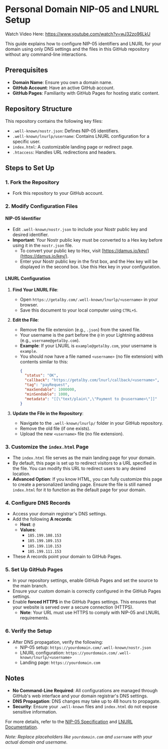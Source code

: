 # Personal Domain NIP-05 and LNURL Setup

Watch Video Here: https://www.youtube.com/watch?v=wJ32zo96LkU

This guide explains how to configure NIP-05 identifiers and LNURL for your domain using only DNS settings and the files in this GitHub repository without any command-line interactions.

## Prerequisites

- **Domain Name**: Ensure you own a domain name.
- **GitHub Account**: Have an active GitHub account.
- **GitHub Pages**: Familiarity with GitHub Pages for hosting static content.

## Repository Structure

This repository contains the following key files:

- `.well-known/nostr.json`: Defines NIP-05 identifiers.
- `.well-known/lnurlp/username`: Contains LNURL configuration for a specific user.
- `index.html`: A customizable landing page or redirect page.
- `.htaccess`: Handles URL redirections and headers.

## Steps to Set Up

### 1. Fork the Repository
   - Fork this repository to your GitHub account.

### 2. Modify Configuration Files
#### NIP-05 Identifier
   - Edit `.well-known/nostr.json` to include your Nostr public key and desired identifier.
   - **Important**: Your Nostr public key must be converted to a Hex key before using it in the `nostr.json` file.  
     - To convert your public key to Hex, visit [https://damus.io/key/](https://damus.io/key/).  
     - Enter your Nostr public key in the first box, and the Hex key will be displayed in the second box. Use this Hex key in your configuration.

#### LNURL Configuration
1. **Find Your LNURL File**:
   - Open `https://getalby.com/.well-known/lnurlp/<username>` in your browser.
   - Save this document to your local computer using `CTRL+S`.

2. **Edit the File**:
   - Remove the file extension (e.g., `.json`) from the saved file.
   - Your username is the part before the `@` in your Lightning address (e.g., `username@getalby.com`).
   - **Example**: If your LNURL is `example@getalby.com`, your username is `example`.
   - You should now have a file named `<username>` (no file extension) with contents similar to this:
     ```json
     {
       "status": "OK",
       "callback": "https://getalby.com/lnurl/callback/<username>",
       "tag": "payRequest",
       "maxSendable": 1000000,
       "minSendable": 1000,
       "metadata": "[[\"text/plain\",\"Payment to @<username>\"]]"
     }
     ```

3. **Update the File in the Repository**:
   - Navigate to the `.well-known/lnurlp/` folder in your GitHub repository.
   - Remove the old file (if one exists).
   - Upload the new `<username>` file (no file extension).

### 3. Customize the `index.html` Page
   - The `index.html` file serves as the main landing page for your domain.
   - By default, this page is set up to redirect visitors to a URL specified in the file. You can modify this URL to redirect users to any desired location.
   - **Advanced Option**: If you know HTML, you can fully customize this page to create a personalized landing page. Ensure the file is still named `index.html` for it to function as the default page for your domain.

### 4. Configure DNS Records
   - Access your domain registrar's DNS settings.
   - Add the following **A records**:
     - **Host**: `@`
     - **Values**:
       - `185.199.108.153`
       - `185.199.109.153`
       - `185.199.110.153`
       - `185.199.111.153`
   - These A records point your domain to GitHub Pages.

### 5. Set Up GitHub Pages
   - In your repository settings, enable GitHub Pages and set the source to the main branch.
   - Ensure your custom domain is correctly configured in the GitHub Pages settings.
   - Enable **forced HTTPS** in the GitHub Pages settings. This ensures that your website is served over a secure connection (HTTPS).  
     - **Note**: Your URL must use HTTPS to comply with NIP-05 and LNURL requirements.

### 6. Verify the Setup
   - After DNS propagation, verify the following:
     - NIP-05 setup: `https://yourdomain.com/.well-known/nostr.json`
     - LNURL configuration: `https://yourdomain.com/.well-known/lnurlp/<username>`
     - Landing page: `https://yourdomain.com`

## Notes

- **No Command-Line Required**: All configurations are managed through GitHub's web interface and your domain registrar's DNS settings.
- **DNS Propagation**: DNS changes may take up to 48 hours to propagate.
- **Security**: Ensure your `.well-known` files and `index.html` do not expose sensitive information.

For more details, refer to the [NIP-05 Specification](https://github.com/nostr-protocol/nips/blob/master/05.md) and [LNURL Documentation](https://github.com/lnurl/luds).

*Note: Replace placeholders like `yourdomain.com` and `username` with your actual domain and username.*
